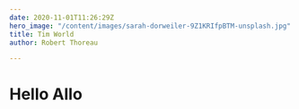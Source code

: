 ```yaml
---
date: 2020-11-01T11:26:29Z
hero_image: "/content/images/sarah-dorweiler-9Z1KRIfpBTM-unsplash.jpg"
title: Tim World
author: Robert Thoreau

---
```

# Hello Allo